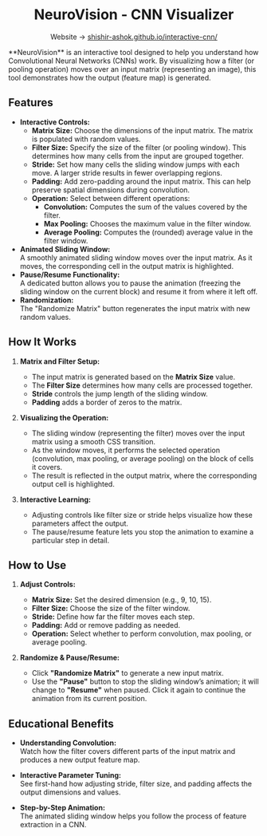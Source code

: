 <div align="center">
    <h1 align="center">NeuroVision - CNN Visualizer</h1>

Website → [shishir-ashok.github.io/interactive-cnn/](https://shishir-ashok.github.io/interactive-cnn/)
</div>
**NeuroVision** is an interactive tool designed to help you understand how Convolutional Neural Networks (CNNs) work. By visualizing how a filter (or pooling operation) moves over an input matrix (representing an image), this tool demonstrates how the output (feature map) is generated.

## Features

- **Interactive Controls:**  
  - **Matrix Size:** Choose the dimensions of the input matrix. The matrix is populated with random values.
  - **Filter Size:** Specify the size of the filter (or pooling window). This determines how many cells from the input are grouped together.
  - **Stride:** Set how many cells the sliding window jumps with each move. A larger stride results in fewer overlapping regions.
  - **Padding:** Add zero-padding around the input matrix. This can help preserve spatial dimensions during convolution.
  - **Operation:** Select between different operations:
    - **Convolution:** Computes the sum of the values covered by the filter.
    - **Max Pooling:** Chooses the maximum value in the filter window.
    - **Average Pooling:** Computes the (rounded) average value in the filter window.
- **Animated Sliding Window:**  
  A smoothly animated sliding window moves over the input matrix. As it moves, the corresponding cell in the output matrix is highlighted.
- **Pause/Resume Functionality:**  
  A dedicated button allows you to pause the animation (freezing the sliding window on the current block) and resume it from where it left off.
- **Randomization:**  
  The "Randomize Matrix" button regenerates the input matrix with new random values.

## How It Works

1. **Matrix and Filter Setup:**  
   - The input matrix is generated based on the **Matrix Size** value.
   - The **Filter Size** determines how many cells are processed together.
   - **Stride** controls the jump length of the sliding window.
   - **Padding** adds a border of zeros to the matrix.

2. **Visualizing the Operation:**  
   - The sliding window (representing the filter) moves over the input matrix using a smooth CSS transition.
   - As the window moves, it performs the selected operation (convolution, max pooling, or average pooling) on the block of cells it covers.
   - The result is reflected in the output matrix, where the corresponding output cell is highlighted.

3. **Interactive Learning:**  
   - Adjusting controls like filter size or stride helps visualize how these parameters affect the output.
   - The pause/resume feature lets you stop the animation to examine a particular step in detail.

## How to Use

1. **Adjust Controls:**  
   - **Matrix Size:** Set the desired dimension (e.g., 9, 10, 15).
   - **Filter Size:** Choose the size of the filter window.
   - **Stride:** Define how far the filter moves each step.
   - **Padding:** Add or remove padding as needed.
   - **Operation:** Select whether to perform convolution, max pooling, or average pooling.

3. **Randomize & Pause/Resume:**  
   - Click **"Randomize Matrix"** to generate a new input matrix.
   - Use the **"Pause"** button to stop the sliding window’s animation; it will change to **"Resume"** when paused. Click it again to continue the animation from its current position.

## Educational Benefits

- **Understanding Convolution:**  
  Watch how the filter covers different parts of the input matrix and produces a new output feature map.
  
- **Interactive Parameter Tuning:**  
  See first-hand how adjusting stride, filter size, and padding affects the output dimensions and values.
  
- **Step-by-Step Animation:**  
  The animated sliding window helps you follow the process of feature extraction in a CNN.

